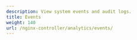 ```yaml
---
description: View system events and audit logs.
title: Events
weight: 140
url: /nginx-controller/analytics/events/
---
```



